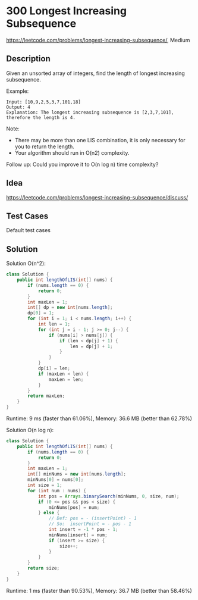 # 300 Longest Increasing Subsequence

<https://leetcode.com/problems/longest-increasing-subsequence/>, Medium

## Description

Given an unsorted array of integers, find the length of longest increasing
subsequence.

Example:

```
Input: [10,9,2,5,3,7,101,18]
Output: 4
Explanation: The longest increasing subsequence is [2,3,7,101], therefore the length is 4.
```

Note:

- There may be more than one LIS combination, it is only necessary for you to
  return the length.
- Your algorithm should run in O(n2) complexity.

Follow up: Could you improve it to O(n log n) time complexity?

## Idea

<https://leetcode.com/problems/longest-increasing-subsequence/discuss/>

## Test Cases

Default test cases

## Solution

Solution O(n^2):

```java
class Solution {
    public int lengthOfLIS(int[] nums) {
        if (nums.length == 0) {
            return 0;
        }
        int maxLen = 1;
        int[] dp = new int[nums.length];
        dp[0] = 1;
        for (int i = 1; i < nums.length; i++) {
            int len = 1;
            for (int j = i - 1; j >= 0; j--) {
                if (nums[i] > nums[j]) {
                    if (len < dp[j] + 1) {
                        len = dp[j] + 1;
                    }
                }
            }
            dp[i] = len;
            if (maxLen < len) {
                maxLen = len;
            }
        }
        return maxLen;
    }
}
```

Runtime: 9 ms (faster than 61.06%), Memory: 36.6 MB (better than 62.78%)

Solution O(n log n):

```java
class Solution {
    public int lengthOfLIS(int[] nums) {
        if (nums.length == 0) {
            return 0;
        }
        int maxLen = 1;
        int[] minNums = new int[nums.length];
        minNums[0] = nums[0];
        int size = 1;
        for (int num : nums) {
            int pos = Arrays.binarySearch(minNums, 0, size, num);
            if (0 <= pos && pos < size) {
                minNums[pos] = num;
            } else {
                // Def: pos = - (insertPoint) - 1
                // So:  insertPoint = - pos - 1
                int insert = -1 * pos - 1;
                minNums[insert] = num;
                if (insert >= size) {
                    size++;
                }
            }
        }
        return size;
    }
}
```

Runtime: 1 ms (faster than 90.53%), Memory: 36.7 MB (better than 58.46%)
